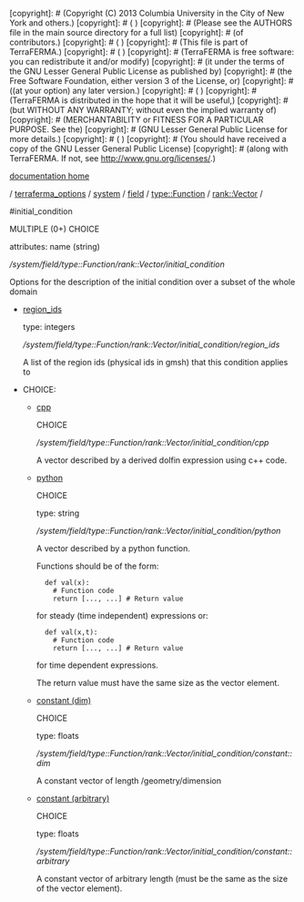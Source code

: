 [copyright]: # (Copyright (C) 2013 Columbia University in the City of New York and others.)
[copyright]: # ( )
[copyright]: # (Please see the AUTHORS file in the main source directory for a full list)
[copyright]: # (of contributors.)
[copyright]: # ( )
[copyright]: # (This file is part of TerraFERMA.)
[copyright]: # ( )
[copyright]: # (TerraFERMA is free software: you can redistribute it and/or modify)
[copyright]: # (it under the terms of the GNU Lesser General Public License as published by)
[copyright]: # (the Free Software Foundation, either version 3 of the License, or)
[copyright]: # ((at your option) any later version.)
[copyright]: # ( )
[copyright]: # (TerraFERMA is distributed in the hope that it will be useful,)
[copyright]: # (but WITHOUT ANY WARRANTY; without even the implied warranty of)
[copyright]: # (MERCHANTABILITY or FITNESS FOR A PARTICULAR PURPOSE. See the)
[copyright]: # (GNU Lesser General Public License for more details.)
[copyright]: # ( )
[copyright]: # (You should have received a copy of the GNU Lesser General Public License)
[copyright]: # (along with TerraFERMA. If not, see <http://www.gnu.org/licenses/>.)

[documentation home](https://github.com/terraferma/terraferma/wiki/Documentation)

/ [terraferma_options](../../../../../terraferma_options.md) / [system](../../../../system.md) / [field](../../../field.md) / [type::Function](../../type__Function.md) / [rank::Vector](../rank__Vector.md) /

#initial_condition

MULTIPLE (0+) CHOICE 

attributes: name (string) 

*/system/field/type::Function/rank::Vector/initial_condition*

Options for the description of the initial condition over a subset of the whole domain

* [region_ids](initial_condition/region_ids.md "child")

    type: integers

    */system/field/type::Function/rank::Vector/initial_condition/region_ids*

    A list of the region ids (physical ids in gmsh) that this condition applies to

* CHOICE:
    * [cpp](initial_condition/cpp.md "child")

        CHOICE 

        */system/field/type::Function/rank::Vector/initial_condition/cpp*

        A vector described by a derived dolfin expression using c++ code.

    * [python](initial_condition/python.md "child")

        CHOICE 

        type: string

        */system/field/type::Function/rank::Vector/initial_condition/python*

        A vector described by a python function.
        
        Functions should be of the form:
        
            def val(x):
              # Function code
              return [..., ...] # Return value
        
         for steady (time independent) expressions or:
        
            def val(x,t):
              # Function code
              return [..., ...] # Return value
        
         for time dependent expressions.
        
        The return value must have the same size as the vector element.

    * [constant (dim)](initial_condition/constant__dim.md "child")

        CHOICE 

        type: floats

        */system/field/type::Function/rank::Vector/initial_condition/constant::dim*

        A constant vector of length /geometry/dimension

    * [constant (arbitrary)](initial_condition/constant__arbitrary.md "child")

        CHOICE 

        type: floats

        */system/field/type::Function/rank::Vector/initial_condition/constant::arbitrary*

        A constant vector of arbitrary length (must be the same as the size of the vector element).

[autogenerated]: # (This file was automatically generated from the schema file:/home/cwilson/repos/github/TerraFERMA/TerraFERMA/buckettools/schemas/function.rng.)

